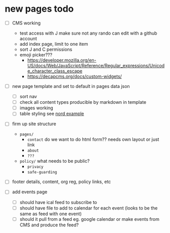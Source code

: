 # new pages todo

- [ ] CMS working
    - test access with J make sure not any rando can edit with a github account
    - add index page, limit to one item
    - sort J and C permissions
    - emoji picker???
        - https://developer.mozilla.org/en-US/docs/Web/JavaScript/Reference/Regular_expressions/Unicode_character_class_escape
        - https://decapcms.org/docs/custom-widgets/
- [ ] new page template and set to default in pages data json
    - [ ] sort nav
    - [ ] check all content types producible by markdown in template 
    - [ ] images working
    - [ ] table styling see [nord example](https://nordhealth.design/components/table/?theme=nord-dark-high-contrast&example=scroll+snapping)
- [ ] firm up site structure
    - `pages/`
        - `contact` do we want to do html form?? needs own layout or just link
        - `about`
        - `???`
    - `policy/` what needs to be public?
        - `privacy`
        - `safe-guarding`
        
- [ ] footer details, content, org reg, policy links, etc

- [ ] add events page
  - [ ] should have ical feed to subscribe to
  - [ ] should have file to add to calendar for each event (looks to be the same as feed with one event)
  - [ ] should it pull from a feed eg. google calendar or make events from CMS and produce the feed?
